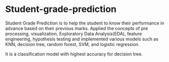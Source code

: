 # Student-grade-prediction
Student Grade Prediction is to help the student to know their performance in advance based on their previous marks. 
Applied the concepts of pre processing, visualization, Exploratory Data Analysis(EDA), feature engineering, hypothesis testing and implemented various models such as KNN, decision tree, random forest, SVM, and logistic regression.

It is a classification model with highest accuracy for decision tree.
